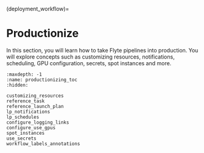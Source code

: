 (deployment_workflow)=

# Productionize

In this section, you will learn how to take Flyte pipelines into production.
You will explore concepts such as customizing resources, notifications, scheduling,
GPU configuration, secrets, spot instances and more.

```{toctree}
:maxdepth: -1
:name: productionizing_toc
:hidden:

customizing_resources
reference_task
reference_launch_plan
lp_notifications
lp_schedules
configure_logging_links
configure_use_gpus
spot_instances
use_secrets
workflow_labels_annotations
```
